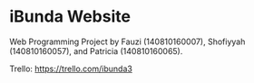 # iBunda Website
Web Programming Project by Fauzi (140810160007), Shofiyyah (140810160057), and Patricia (140810160065).

Trello: https://trello.com/ibunda3
